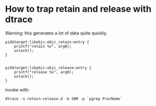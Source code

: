 
How to trap retain and release with dtrace
=======================================

Warning: this generates a *lot* of data quite quickly.

    pid$target:libobjc:objc_retain:entry {
        printf("retain %x", arg0);
        ustack();
    }
    
    
    pid$target:libobjc:objc_release:entry {
        printf("release %x", arg0);
        ustack();
    }
    

invoke with:

    dtrace -s retain-release.d -b 50M -p `pgrep ProcName`

